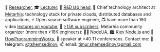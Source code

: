 🔭 [Researcher](https://linkedin.com/in/shemsedinov),
🎓 [Lecturer](https://github.com/HowProgrammingWorks/Index),
👷 [R&D lab head](http://metarhia.com/),
📐 Chief technology architect at [Metarhia](https://github.com/metarhia):
technology stack for private clouds, distributed databases and applications,
⚡ Open source software engineer,
📺 have more than 180 video [lectures on youtube](https://www.youtube.com/TimurShemsedinov),
🔔 [>15K subscribers](https://www.youtube.com/channel/TimurShemsedinov?sub_confirmation=1),
Metarhia community organizer (more than >18K engineers):
👨‍💻 [NodeUA](https://www.meetup.com/NodeUA/),
🏙️ [Kiev Node.js](http://www.meetup.com/KievNodeJS/) and
🌱 [HowProgrammingWorks](https://www.meetup.com/HowProgrammingWorks/),
📢 speaker at >40 TI conferences.
Contact me:
💬 telegram: [@tshemsedinov](https://telegram.me/tshemsedinov),
📫 email: [timur.shemsedinov@gmail.com](mailto:timur.shemsedinov@gmail.com)
